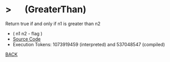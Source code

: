 # &gt; &emsp; (GreaterThan)
Return true if and only if n1 is greater than n2
* ( n1 n2 - flag )
* [Source Code](../words/core/GreaterThan.cs)
* Execution Tokens: 1073919459 (interpreted) and 537048547 (compiled)


[BACK](builtins.md#GreaterThan)
